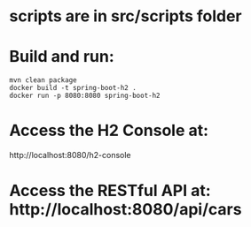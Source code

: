 # scripts are in src/scripts folder

# Build and run:
```
mvn clean package 
docker build -t spring-boot-h2 . 
docker run -p 8080:8080 spring-boot-h2
```
# Access the H2 Console at: 
http://localhost:8080/h2-console 
# Access the RESTful API at: http://localhost:8080/api/cars
